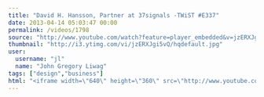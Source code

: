 ```yaml
---
title: "David H. Hansson, Partner at 37signals -TWiST #E337"
date: 2013-04-14 05:03:47 00:00
permalink: /videos/1798
source: "http://www.youtube.com/watch?feature=player_embedded&v=jzERXJgi5vQ"
thumbnail: "http://i3.ytimg.com/vi/jzERXJgi5vQ/hqdefault.jpg"
user:
  username: "jl"
  name: "John Gregory Liwag"
tags: ["design","business"]
html: "<iframe width=\"640\" height=\"360\" src=\"http://www.youtube.com/embed/jzERXJgi5vQ?wmode=transparent&feature=oembed\" frameborder=\"0\" allowfullscreen></iframe>"
---
```


